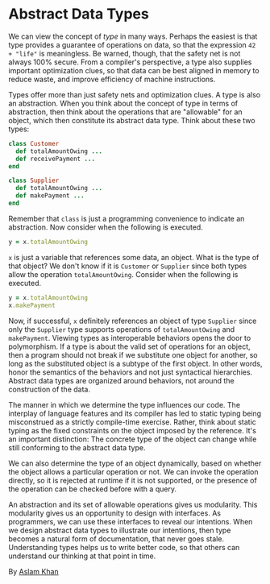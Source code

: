 # Abstract Data Types

We can view the concept of _type_ in many ways. Perhaps the easiest is that type provides a guarantee of operations on data, so that the expression `42 + "life"` is meaningless. Be warned, though, that the safety net is not always 100% secure. From a compiler's perspective, a type also supplies important optimization clues, so that data can be best aligned in memory to reduce waste, and improve efficiency of machine instructions.

Types offer more than just safety nets and optimization clues. A type is also an abstraction. When you think about the concept of type in terms of abstraction, then think about the operations that are "allowable" for an object, which then constitute its abstract data type. Think about these two types:

```ruby
class Customer
  def totalAmountOwing ...
  def receivePayment ...
end

class Supplier
  def totalAmountOwing ...
  def makePayment ...
end
```

Remember that `class` is just a programming convenience to indicate an abstraction. Now consider when the following is executed.

```ruby
y = x.totalAmountOwing
```

`x` is just a variable that references some data, an object. What is the type of that object? We don't know if it is `Customer` or `Supplier` since both types allow the operation `totalAmountOwing`. Consider when the following is executed.

```ruby
y = x.totalAmountOwing
x.makePayment
```

Now, if successful, `x` definitely references an object of type `Supplier` since only the `Supplier` type supports operations of `totalAmountOwing` and `makePayment`. Viewing types as interoperable behaviors opens the door to polymorphism. If a type is about the valid set of operations for an object, then a program should not break if we substitute one object for another, so long as the substituted object is a subtype of the first object. In other words, honor the semantics of the behaviors and not just syntactical hierarchies. Abstract data types are organized around behaviors, not around the construction of the data.

The manner in which we determine the type influences our code. The interplay of language features and its compiler has led to static typing being misconstrued as a strictly compile-time exercise. Rather, think about static typing as the fixed constraints on the object imposed by the reference. It's an important distinction: The concrete type of the object can change while still conforming to the abstract data type.

We can also determine the type of an object dynamically, based on whether the object allows a particular operation or not. We can invoke the operation directly, so it is rejected at runtime if it is not supported, or the presence of the operation can be checked before with a query.

An abstraction and its set of allowable operations gives us modularity. This modularity gives us an opportunity to design with interfaces. As programmers, we can use these interfaces to reveal our intentions. When we design abstract data types to illustrate our intentions, then type becomes a natural form of documentation, that never goes stale. Understanding types helps us to write better code, so that others can understand our thinking at that point in time.

By [Aslam Khan](http://programmer.97things.oreilly.com/wiki/index.php/Aslam_Khan)
